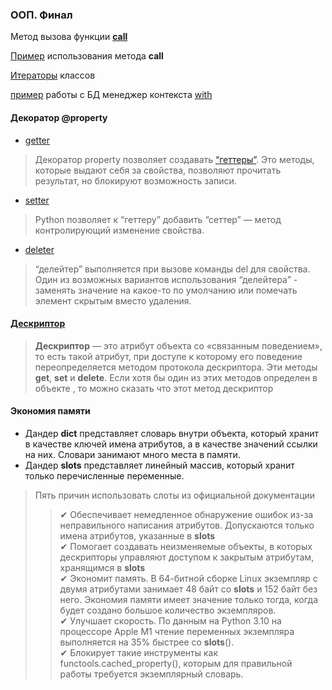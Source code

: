 ### ООП. Финал
Метод вызова функции [__call__](task_1.py)

[Пример](task_2.py) использования метода __call__

[Итераторы](task_3.py) классов

[пример](task_5.py) работы с БД
 менеджер контекста [with](task_6.py)

#### Декоратор @property
* [getter](task_7.py)
>Декоратор property позволяет создавать [“геттеры”](task_8.py). Это методы, которые выдают
себя за свойства, позволяют прочитать результат, но блокируют возможность
записи. 

* [setter](task_9.py)
> Python позволяет к “геттеру” добавить “сеттер” — метод контролирующий
изменение свойства.
* [deleter](task_10.py)
>  “делейтер” выполняется при
вызове команды del для свойства. Один из возможных вариантов использования
“делейтера” - заменять значение на какое-то по умолчанию или помечать элемент
скрытым вместо удаления.

#### [Дескриптор](descriptor/task_11.py)
> __Дескриптор__ — это атрибут объекта со «связанным поведением», то есть такой атрибут,
при доступе к которому его поведение переопределяется методом протокола
дескриптора. Эти методы __get__, __set__ и __delete__. Если хотя бы один из этих
методов определен в объекте , то можно сказать что этот метод дескриптор

#### Экономия памяти

* Дандер __dict__ представляет словарь внутри объекта, который хранит в качестве ключей имена 
атрибутов, а в качестве значений ссылки на них. Словари занимают много места в памяти.
* Дандер __slots__ представляет линейный массив, который хранит только перечисленные 
переменные.
>Пять причин использовать слоты из официальной документации 
>> ✔ Обеспечивает немедленное обнаружение ошибок из-за неправильного написания
атрибутов. Допускаются только имена атрибутов, указанные в __slots__ \
✔ Помогает создавать неизменяемые объекты, в которых дескрипторы управляют
доступом к закрытым атрибутам, хранящимся в __slots__ \
✔ Экономит память. В 64-битной сборке Linux экземпляр с двумя атрибутами
занимает 48 байт со __slots__ и 152 байт без него. Экономия памяти имеет
значение только тогда, когда будет создано большое количество экземпляров. \
✔ Улучшает скорость. По данным на Python 3.10 на процессоре Apple M1 чтение
переменных экземпляра выполняется на 35% быстрее со __slots__(). \
✔ Блокирует такие инструменты как functools.cached_property(), которым
для правильной работы требуется экземплярный словарь.